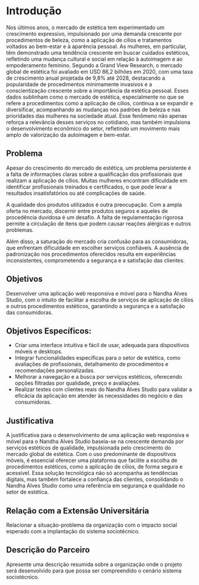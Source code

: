 # Introdução

Nos últimos anos, o mercado de estética tem experimentado um crescimento expressivo, impulsionado por uma demanda crescente por procedimentos de beleza, como a aplicação de cílios e tratamentos voltados ao bem-estar e à aparência pessoal. As mulheres, em particular, têm demonstrado uma tendência crescente em buscar cuidados estéticos, refletindo uma mudança cultural e social em relação à autoimagem e ao empoderamento feminino. Segundo a Grand View Research, o mercado global de estética foi avaliado em USD 86,2 bilhões em 2020, com uma taxa de crescimento anual projetada de 9,8% até 2028, destacando a popularidade de procedimentos minimamente invasivos e a conscientização crescente sobre a importância da estética pessoal. Esses dados sublinham como o mercado de estética, especialmente no que se refere a procedimentos como a aplicação de cílios, continua a se expandir e diversificar, acompanhando as mudanças nos padrões de beleza e nas prioridades das mulheres na sociedade atual. Esse fenômeno não apenas reforça a relevância desses serviços no cotidiano, mas também impulsiona o desenvolvimento econômico do setor, refletindo um movimento mais amplo de valorização da autoimagem e bem-estar.

## Problema
Apesar do crescimento do mercado de estética, um problema persistente é a falta de informações claras sobre a qualificação dos profissionais que realizam a aplicação de cílios. Muitas mulheres encontram dificuldade em identificar profissionais treinados e certificados, o que pode levar a resultados insatisfatórios ou até complicações de saúde.

A qualidade dos produtos utilizados é outra preocupação. Com a ampla oferta no mercado, discernir entre produtos seguros e aqueles de procedência duvidosa é um desafio. A falta de regulamentação rigorosa permite a circulação de itens que podem causar reações alérgicas e outros problemas.

Além disso, a saturação do mercado cria confusão para as consumidoras, que enfrentam dificuldade em escolher serviços confiáveis. A ausência de padronização nos procedimentos oferecidos resulta em experiências inconsistentes, comprometendo a segurança e a satisfação das clientes.

## Objetivos

Desenvolver uma aplicação web responsiva e móvel para o Nandha Alves Studio, com o intuito de facilitar a escolha de serviços de aplicação de cílios e outros procedimentos estéticos, garantindo a segurança e a satisfação das consumidoras.

## Objetivos Específicos:

* Criar uma interface intuitiva e fácil de usar, adequada para dispositivos móveis e desktops.
* Integrar funcionalidades específicas para o setor de estética, como avaliações de profissionais, detalhamento de procedimentos e recomendações personalizadas.
* Melhorar a navegação e a busca por serviços estéticos, oferecendo opções filtradas por qualidade, preço e avaliações.
* Realizar testes com clientes reais do Nandha Alves Studio para validar a eficácia da aplicação em atender às necessidades do negócio e das consumidoras.


## Justificativa

A justificativa para o desenvolvimento de uma aplicação web responsiva e móvel para o Nandha Alves Studio baseia-se na crescente demanda por serviços estéticos de qualidade, impulsionada pelo crescimento do mercado global de estética. Com o uso predominante de dispositivos móveis, é essencial oferecer uma plataforma que facilite a escolha de procedimentos estéticos, como a aplicação de cílios, de forma segura e acessível. Essa solução tecnológica não só acompanha as tendências digitais, mas também fortalece a confiança das clientes, consolidando o Nandha Alves Studio como uma referência em segurança e qualidade no setor de estética.

## Relação com a Extensão Universitária

Relacionar a situação-problema da organização com o impacto social esperado com a implantação do sistema sociotécnico.

## Descrição do Parceiro

Apresente uma descrição resumida sobre a organização onde o projeto será desenvolvido para que possa ser compreendido o cenário sistema sociotécnico.
